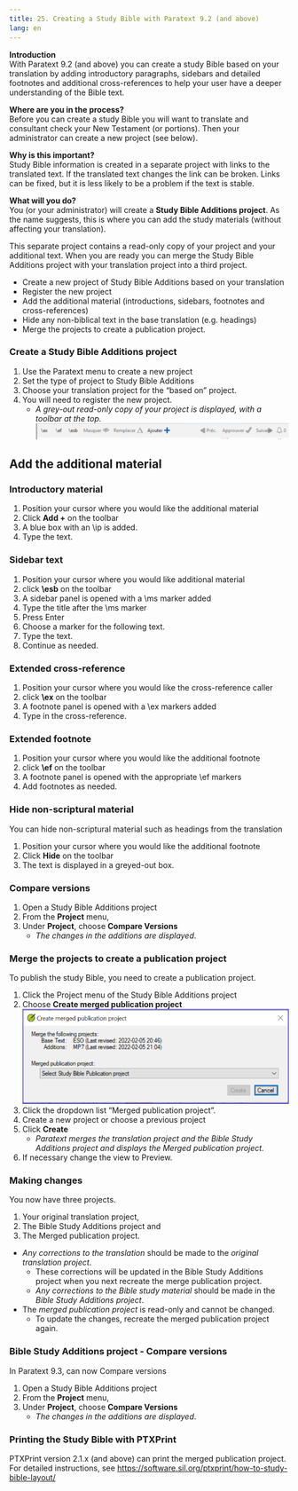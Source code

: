 ```yaml
---
title: 25. Creating a Study Bible with Paratext 9.2 (and above)
lang: en
---
```


**Introduction**  
With Paratext 9.2 (and above) you can create a study Bible based on your translation by adding introductory paragraphs, sidebars and detailed footnotes and additional cross-references to help your user have a deeper understanding of the Bible text.

**Where are you in the process?**  
Before you can create a study Bible you will want to translate and consultant check your New Testament (or portions). Then your administrator can create a new project (see below).

**Why is this important?**  
Study Bible information is created in a separate project with links to the translated text. If the translated text changes the link can be broken. Links can be fixed, but it is less likely to be a problem if the text is stable.

**What will you do?**  
You (or your administrator) will create a **Study Bible Additions project**. As the name suggests, this is where you can add the study materials (without affecting your translation).

This separate project contains a read-only copy of your project and your additional text. When you are ready you can merge the Study Bible Additions project with your translation project into a third project.

-  Create a new project of Study Bible Additions based on your translation
-  Register the new project
-  Add the additional material (introductions, sidebars, footnotes and cross-references)
-  Hide any non-biblical text in the base translation (e.g. headings)
-  Merge the projects to create a publication project.

### Create a Study Bible Additions project
1.   Use the Paratext menu to create a new project
1.   Set the type of project to Study Bible Additions
1.   Choose your translation project for the “based on” project.
1.   You will need to register the new project.
     -  *A grey-out read-only copy of your project is displayed, with a toolbar at the top.*  
       ![](../media/8671bb469453dc88a90bc9ea7889d114.png)


## Add the additional material
### Introductory material
1.   Position your cursor where you would like the additional material
1.   Click **Add +** on the toolbar
1.   A blue box with an \\ip is added.
1.   Type the text.

### Sidebar text
1.   Position your cursor where you would like additional material
1.   click **\\esb** on the toolbar
1.   A sidebar panel is opened with a \\ms marker added
1.   Type the title after the \\ms marker
1.   Press Enter
1.   Choose a marker for the following text.
1.   Type the text.
1.   Continue as needed.

### Extended cross-reference
1.   Position your cursor where you would like the cross-reference caller
1.   click **\\ex** on the toolbar
1.   A footnote panel is opened with a \\ex markers added
1.   Type in the cross-reference.

### Extended footnote
1.   Position your cursor where you would like the additional footnote
1.   click **\\ef** on the toolbar
1.   A footnote panel is opened with the appropriate \\ef markers
1.   Add footnotes as needed.

### Hide non-scriptural material
You can hide non-scriptural material such as headings from the translation

1.   Position your cursor where you would like the additional footnote
1.   Click **Hide** on the toolbar
1.   The text is displayed in a greyed-out box.

### Compare versions

1.  Open a Study Bible Additions project
1.  From the **Project** menu,
1.  Under **Project**, choose **Compare Versions**
    - *The changes in the additions are displayed*.



### Merge the projects to create a publication project
To publish the study Bible, you need to create a publication project.

1.   Click the Project menu of the Study Bible Additions project
1.   Choose **Create merged publication project**  
   ![](../media/c2532d37aae74e992a95d26c8725c242.png)
1.   Click the dropdown list “Merged publication project”.
1.   Create a new project or choose a previous project
1.   Click **Create**
     -  *Paratext merges the translation project and the Bible Study Additions project and displays the Merged publication project.*
1.   If necessary change the view to Preview.

### Making changes
You now have three projects.

1.   Your original translation project,
1.   The Bible Study Additions project and
1.   The Merged publication project.

-  *Any corrections to the translation* should be made to the *original translation project*.
    -  These corrections will be updated in the Bible Study Additions project when you next recreate the merge publication project.
    - *Any corrections to the Bible study material* should be made in the *Bible Study Additions project*.
-  The *merged publication project* is read-only and cannot be changed.
    -  To update the changes, recreate the merged publication project again.

### Bible Study Additions project - Compare versions
In Paratext 9.3, can now Compare versions
1.  Open a Study Bible Additions project
1.  From the **Project** menu,
1.  Under **Project**, choose **Compare Versions**
     -  *The changes in the additions are displayed*.

### Printing the Study Bible with PTXPrint
PTXPrint version 2.1.x (and above) can print the merged publication project. For detailed instructions, see https://software.sil.org/ptxprint/how-to-study-bible-layout/
